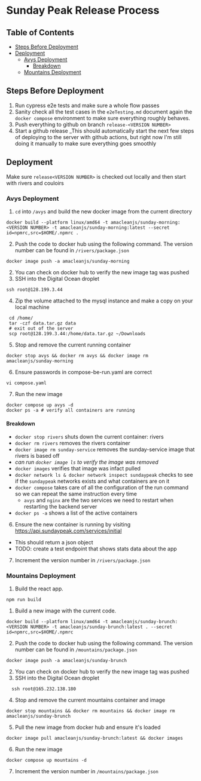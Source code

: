# Sunday Peak Release Process

## Table of Contents

- [Steps Before Deployment](#steps-before-deployment)
- [Deployment](#deployment)
  - [Avys Deployment](#avys-deployment)
    - [Breakdown](#breakdown)
  - [Mountains Deployment](#mountains-deployment)

## Steps Before Deployment

1. Run cypress e2e tests and make sure a whole flow passes
2. Sanity check all the test cases in the `e2eTesting.md` document again the `docker compose` environment to make sure everything roughly behaves.
3. Push everything to github on branch `release-<VERSION NUMBER>`
4. Start a github release
   \_This should automatically start the next few steps of deploying to the server with github actions, but right now I'm still doing it manually to make sure everything goes smoothly

## Deployment

Make sure `release<VERSION NUMBER>` is checked out locally and then start with rivers and couloirs

### Avys Deployment

1. `cd` into `/avys` and build the new docker image from the current directory

```shell
docker build --platform linux/amd64 -t amacleanjs/sunday-morning:<VERSION NUMBER> -t amacleanjs/sunday-morning:latest --secret id=npmrc,src=$HOME/.npmrc .
```

2. Push the code to docker hub using the following command. The version number can be found in `/rivers/package.json`

```shell
docker image push -a amacleanjs/sunday-morning
```

2. You can check on docker hub to verify the new image tag was pushed
3. SSH into the Digital Ocean droplet

```shell
ssh root@128.199.3.44
```

4. Zip the volume attached to the mysql instance and make a copy on your local machine

```shell
 cd /home/
 tar -czf data.tar.gz data
 # exit out of the server
 scp root@128.199.3.44:/home/data.tar.gz ~/Downloads
```

5. Stop and remove the current running container

```shell
docker stop avys && docker rm avys && docker image rm amacleanjs/sunday-morning
```

6. Ensure passwords in compose-be-run.yaml are correct

```shell
vi compose.yaml
```

7. Run the new image

```shell
docker compose up avys -d
docker ps -a # verify all containers are running
```

#### Breakdown

- `docker stop rivers` shuts down the current container: rivers
- `docker rm rivers` removes the rivers container
- `docker image rm sunday-service` removes the sunday-service image that rivers is based off
- _can run `docker image ls` to verify the image was removed_
- `docker images` verifies that image was infact pulled
- `docker network ls & docker network inspect sundaypeak` checks to see if the `sundaypeak` networks exists and what containers are on it
- `docker compose` takes care of all the configuration of the run command so we can repeat the same instruction every time
  - `avys` and `nginx` are the two services we need to restart when restarting the backend server
- `docker ps -a` shows a list of the active containers

6. Ensure the new container is running by visiting https://api.sundaypeak.com/services/initial

- This should return a json object
- TODO: create a test endpoint that shows stats data about the app

7. Increment the version number in `/rivers/package.json`

### Mountains Deployment

1. Build the react app.

```shell
npm run build
```

1. Build a new image with the current code.

```shell
docker build --platform linux/amd64 -t amacleanjs/sunday-brunch:<VERSION NUMBER> -t amacleanjs/sunday-brunch:latest . --secret id=npmrc,src=$HOME/.npmrc
```

2. Push the code to docker hub using the following command. The version number can be found in `/mountains/package.json`

```shell
docker image push -a amacleanjs/sunday-brunch
```

2. You can check on docker hub to verify the new image tag was pushed
3. SSH into the Digital Ocean droplet

```shell
  ssh root@165.232.138.180
```

4. Stop and remove the current mountains container and image

```shell
docker stop mountains && docker rm mountains && docker image rm amacleanjs/sunday-brunch
```

5. Pull the new image from docker hub and ensure it's loaded

```shell
docker image pull amacleanjs/sunday-brunch:latest && docker images
```

6. Run the new image

```shell
docker compose up mountains -d
```

7. Increment the version number in `/mountains/package.json`
